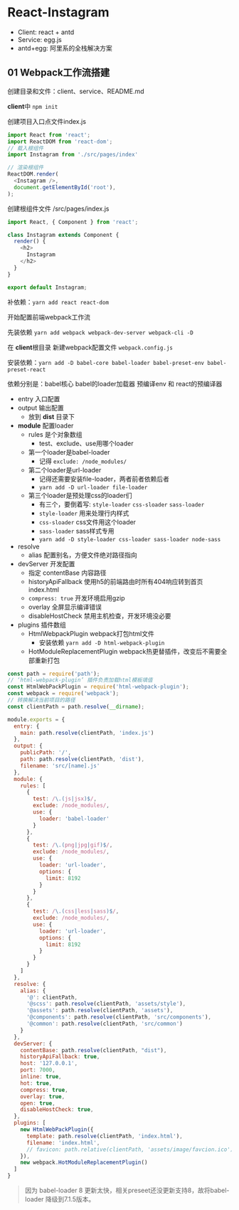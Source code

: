 # React-Instagram

* Client: react + antd
* Service: egg.js
* antd+egg: 阿里系的全栈解决方案

## 01 Webpack工作流搭建

创建目录和文件：client、service、README.md

**client**中 `npm init`

创建项目入口点文件index.js

```js
import React from 'react';
import ReactDOM from 'react-dom';
// 载入根组件
import Instagram from './src/pages/index'

// 渲染根组件
ReactDOM.render(
  <Instagram />,
  document.getElementById('root'),
);
```

创建根组件文件 /src/pages/index.js

```js
import React, { Component } from 'react';

class Instagram extends Component {
  render() {
    <h2>
      Instagram
    </h2>
  }
}

export default Instagram;
```

补依赖：`yarn add react react-dom`

开始配置前端webpack工作流

先装依赖 `yarn add webpack webpack-dev-server webpack-cli -D`

在 **client**根目录 新建webpack配置文件 `webpack.config.js`

安装依赖：`yarn add -D babel-core babel-loader babel-preset-env babel-preset-react`

依赖分别是：babel核心 babel的loader加载器 预编译env 和 react的预编译器

* entry 入口配置
* output 输出配置
    * 放到 **dist** 目录下
* **module** 配置loader
    * rules 是个对象数组
        * test、exclude、use用哪个loader
    * 第一个loader是babel-loader
        * 记得 `exclude: /node_modules/`
    * 第二个loader是url-loader
        * 记得还需要安装file-loader，两者前者依赖后者
        * `yarn add -D url-loader file-loader`
    * 第三个loader是预处理css的loader们
        * 有三个，要倒着写: `style-loader` `css-sloader`  `sass-loader`
        * `style-loader` 用来处理行内样式
        * `css-sloader` css文件用这个loader
        * `sass-loader` sass样式专用
        * `yarn add -D style-loader css-loader sass-loader node-sass`
* resolve
    * alias 配置别名，方便文件绝对路径指向
* devServer 开发配置
    * 指定 contentBase 内容路径
    * historyApiFallback 使用h5的前端路由时所有404响应转到首页index.html
    * `compress: true`  开发环境启用gzip
    * overlay 全屏显示编译错误
    * disableHostCheck 禁用主机检查，开发环境没必要
* plugins 插件数组
    * HtmlWebpackPlugin webpack打包html文件
        * 安装依赖 `yarn add -D html-webpack-plugin` 
    * HotModuleReplacementPlugin webpack热更替插件，改变后不需要全部重新打包

```js
const path = require('path');
// ‘html-webpack-plugin’ 插件负责加载html模板填值
const HtmlWebPackPlugin = require('html-webpack-plugin');
const webpack = require('webpack');
// 转换解决当前项目的路径
const clientPath = path.resolve(__dirname);

module.exports = {
  entry: {
    main: path.resolve(clientPath, 'index.js')
  },
  output: {
    publicPath: '/',
    path: path.resolve(clientPath, 'dist'),
    filename: 'src/[name].js'
  },
  module: {
    rules: [
      {
        test: /\.(js|jsx)$/,
        exclude: /node_modules/,
        use: {
          loader: 'babel-loader'
        }
      },
      {
        test: /\.(png|jpg|gif)$/,
        exclude: /node_modules/,
        use: {
          loader: 'url-loader',
          options: {
            limit: 8192
          }
        }
      },
      {
        test: /\.(css|less|sass)$/,
        exclude: /node_modules/,
        use: {
          loader: 'url-loader',
          options: {
            limit: 8192
          }
        }
      }
    ]
  },
  resolve: {
    alias: {
      '@': clientPath,
      '@scss': path.resolve(clientPath, 'assets/style'),
      '@assets': path.resolve(clientPath, 'assets'),
      '@components': path.resolve(clientPath, 'src/components'),
      '@common': path.resolve(clientPath, 'src/common')
    }
  },
  devServer: {
    contentBase: path.resolve(clientPath, "dist"),
    historyApiFallback: true,
    host: '127.0.0.1',
    port: 7000,
    inline: true,
    hot: true,
    compress: true,
    overlay: true,
    open: true,
    disableHostCheck: true,
  },
  plugins: [
    new HtmlWebPackPlugin({
      template: path.resolve(clientPath, 'index.html'),
      filename: 'index.html',
      // favicon: path.relative(clientPath, 'assets/image/favcion.ico')
    }),
    new webpack.HotModuleReplacementPlugin()
  ]
}
```

> 因为 babel-loader 8 更新太快，相关preseet还没更新支持8，故将babel-loader 降级到7.1.5版本。
